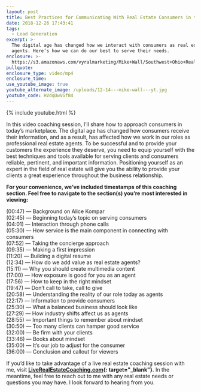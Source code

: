 ```yaml
---
layout: post
title: Best Practices for Communicating With Real Estate Consumers in the Digital Era
date: 2018-12-26 17:43:41
tags:
  - Lead Generation
excerpt: >-
  The digital age has changed how we interact with consumers as real estate
  agents. Here’s how we can do our best to serve their needs.
enclosure: >-
  https://s3.amazonaws.com/vyralmarketing/Mike+Wall/Southwest+Ohio+Real+Estate+Expert-+Communicating+In+the+Digital+Era.mp4
pullquote:
enclosure_type: video/mp4
enclosure_time:
use_youtube_image: true
youtube_alternate_image: /uploads/12-14---mike-wall---yt.jpg
youtube_code: HVdqUwVGf84
---
```


{% include youtube.html %}

In this video coaching session, I’ll share how to approach consumers in today’s marketplace. The digital age has changed how consumers receive their information, and as a result, has affected how we work in our roles as professional real estate agents. To be successful and to provide your customers the experience they deserve, you need to equip yourself with the best techniques and tools available for serving clients and consumers reliable, pertinent, and important information. Positioning yourself as an expert in the field of real estate will give you the ability to provide your clients a great experience throughout the business relationship.

**For your convenience, we’ve included timestamps of this coaching section. Feel free to navigate to the section(s) you’re most interested in viewing:**

(00:47) — Background on Alice Kompar<br>(02:45) — Beginning today’s topic on serving consumers<br>(04:01) — Interaction through phone calls<br>(05:30) — How service is the main component in connecting with consumers<br>(07:52) — Taking the concierge approach<br>(09:35) — Making a first impression<br>(11:20) — Building a digital resume<br>(12:34) — How do we add value as real estate agents?<br>(15:11) — Why you should create multimedia content<br>(17:00) — How exposure is good for you as an agent<br>(17:56) — How to keep in the right mindset<br>(19:47) — Don’t call to take, call to give<br>(20:58) — Understanding the reality of our role today as agents<br>(22:17) — Information to provide consumers<br>(25:30) — What a balanced business should look like<br>(27:29) — How industry shifts affect us as agents<br>(28:55) — Important things to remember about mindset<br>(30:50) — Too many clients can hamper good service<br>(32:00) — Be firm with your clients<br>(33:46) — Books about mindset<br>(35:00) — It’s our job to adjust for the consumer<br>(36:00) — Conclusion and callout for viewers

If you’d like to take advantage of a live real estate coaching session with me, visit **[LiveRealEstateCoaching.com](LiveRealEstateCoaching.com){: target="_blank"}**. In the meantime, feel free to reach out to me with any real estate needs or questions you may have. I look forward to hearing from you.